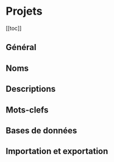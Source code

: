 # Projets

[[toc]]

## Général

## Noms

## Descriptions

## Mots-clefs

## Bases de données

## Importation et exportation
